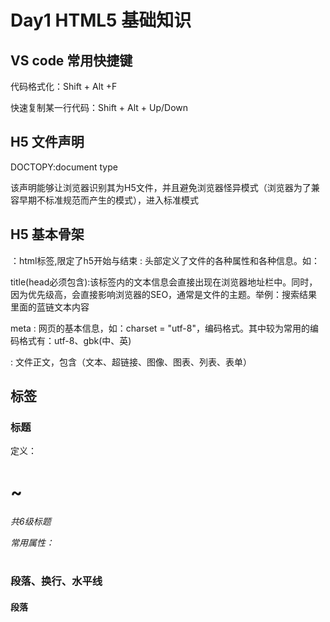 # Day1 HTML5 基础知识

## VS code 常用快捷键
代码格式化：Shift + Alt +F

快速复制某一行代码：Shift + Alt + Up/Down

## H5 文件声明
<!DOCTYPE html>

DOCTOPY:document type

该声明能够让浏览器识别其为H5文件，并且避免浏览器怪异模式（浏览器为了兼容早期不标准规范而产生的模式），进入标准模式

## H5 基本骨架
<html></html> ：html标签,限定了h5开始与结束
  
<head></head> : 头部定义了文件的各种属性和各种信息。如：

title(head必须包含):该标签内的文本信息会直接出现在浏览器地址栏中。同时，因为优先级高，会直接影响浏览器的SEO，通常是文件的主题。举例：搜索结果里面的蓝链文本内容

meta : 网页的基本信息，如：charset = "utf-8"，编码格式。其中较为常用的编码格式有：utf-8、gbk(中、英)

<body></body> : 文件正文，包含（文本、超链接、图像、图表、列表、表单）

## 标签
### 标题
定义：<h1>~<h6> 共6级标题

常用属性：<h1 align = "left/right/center">


### 段落、换行、水平线
#### 段落
